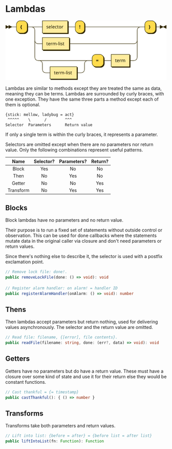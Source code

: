 # Lambdas

![](diagrams/lambda.svg)

Lambdas are similar to methods except they are treated the same as data, meaning they can be terms. Lambdas are surrounded by curly braces, with one exception. They have the same three parts a method except each of them is optional.

```
{stick: mellow, ladybug = act}
 ^^^^^    \      /        ^^^
Selector  Parameters      Return value
```

If only a single term is within the curly braces, it represents a parameter.

Selectors are omitted except when there are no parameters nor return value. Only the following combinations represent useful patterns.

|   Name    | Selector? | Parameters? | Return? |
| :-------: | :-------: | :---------: | :-----: |
|   Block   |    Yes    |     No      |   No    |
|   Then    |    No     |     Yes     |   No    |
|  Getter   |    No     |     No      |   Yes   |
| Transform |    No     |     Yes     |   Yes   |

## Blocks

Block lambdas have no parameters and no return value.

Their purpose is to run a fixed set of statements without outside control or observation. This can be used for done callbacks where the statements mutate data in the original caller via closure and don't need parameters or return values.

Since there's nothing else to describe it, the selector is used with a postfix exclamation point.

```typescript
// Remove lock file: done!.
public removeLockFile(done: () => void): void

// Register alarm handler: on alarm! = handler ID
public registerAlarmHandler(onAlarm: () => void): number
```

## Thens

Then lambdas accept parameters but return nothing, used for delivering values asynchronously. The selector and the return value are omitted.

```typescript
// Read file: filename, {[error], file contents}.
public readFile(filename: string, done: (err?, data) => void): void
```

## Getters

Getters have no parameters but do have a return value. These must have a closure over some kind of state and use it for their return else they would be constant functions.

```typescript
// Cast thankful = {= timestamp}
public castThankful(): { () => number }
```

## Transforms

Transforms take both parameters and return values.

```typescript
// Lift into list: {before = after} = {before list = after list}
public liftIntoList(fn: Function): Function
```
